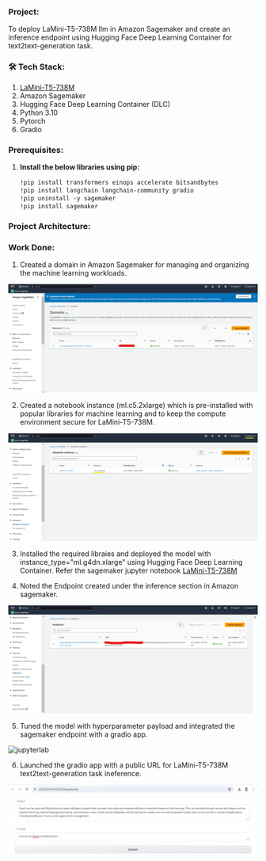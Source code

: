 ### Project: 
To deploy LaMini-T5-738M llm in Amazon Sagemaker and create an inference endpoint using Hugging Face Deep Learning Container for text2text-generation task. 

### 🛠️ Tech Stack:
1. [LaMini-T5-738M](https://huggingface.co/MBZUAI/LaMini-T5-738M)
2. Amazon Sagemaker
3. Hugging Face Deep Learning Container (DLC)
4. Python 3.10
5. Pytorch
6. Gradio

### Prerequisites:
1. **Install the below libraries using pip:**
   ```
   !pip install transformers einops accelerate bitsandbytes
   !pip install langchain langchain-community gradio
   !pip uninstall -y sagemaker
   !pip install sagemaker 
   ```
### Project Architecture:

### Work Done:
1. Created a domain in Amazon Sagemaker for managing and organizing the machine learning workloads.
   
![domain](domain.png)

2. Created a notebook instance (ml.c5.2xlarge) which is pre-installed with popular libraries for machine learning and to keep the compute environment secure for LaMini-T5-738M.

![sagemaker_notebook_instance](sagemaker_notebook_instance.png)

3. Installed the required libraies and deployed the model with instance_type="ml.g4dn.xlarge" using Hugging Face Deep Learning Container. Refer the sagemaker jupyter notebook [LaMini-T5-738M](LaMini-T5-738M.ipynb)

4. Noted the Endpoint created under the inference section in Amazon sagemaker.
       
![endpoint](endpoint.png)

5. Tuned the model with hyperparameter payload and integrated the sagemaker endpoint with a gradio app.
       
![jupyterlab](jupyterlan.png)

6. Launched the gradio app with a public URL for LaMini-T5-738M text2text-generation task ineference.
       
![gradio](gradio.png)





